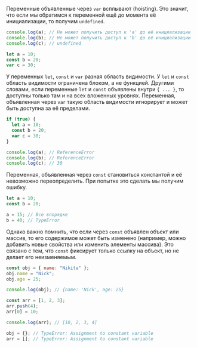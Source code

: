 Переменные объявленные через `var` всплывают (hoisting).
Это значит, что если мы обратимся к переменной ещё до момента её инициализации, то получим `undefined`.

```js
console.log(a); // Не может получить доступ к 'a' до её инициализации
console.log(b); // Не может получить доступ к 'b' до её инициализации
console.log(c); // undefined

let a = 10;
const b = 20;
var c = 30;
```

У переменных `let`, `const` и `var` разная область видимости.
У `let` и `const` область видимости ограничена блоком, а не функцией.
Другими словами, если переменные `let` и `const` объявлены внутри `{ ... }`, то доступны только там и на всех вложенных уровнях. Переменная, объявленная через `var` такую область видимости игнорирует и может быть доступна за её пределами.

```js
if (true) {
  let a = 10;
  const b = 20;
  var c = 30;
}

console.log(a); // ReferenceError
console.log(b); // ReferenceError
console.log(c); // 30
```

Переменная, объявленная через `const` становиться константой и её невозможно переопределить. При попытке это сделать мы получим ошибку.

```js
let a = 10;
const b = 20;

a = 15; // Все впорядке
b = 40; // TypeError
```

Однако важно помнить, что если через `const` объявлен объект или массив, то его содержимое может быть изменено (например, можно добавить новые свойства или изменить элементы массива). Это связано с тем, что `const` фиксирует только ссылку на объект, но не делает его неизменяемым.

```javascript
const obj = { name: "Nikita" };
obj.name = "Nick";
obj.age = 25;

console.log(obj); // {name: 'Nick', age: 25}

const arr = [1, 2, 3];
arr.push(4);
arr[0] = 10;

console.log(arr); // [10, 2, 3, 4]

obj = {}; // TypeError: Assignment to constant variable
arr = []; // TypeError: Assignment to constant variable
```
